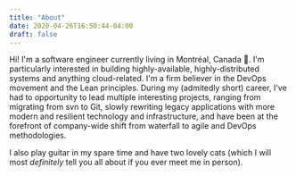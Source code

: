 ```yaml
---
title: "About"
date: 2020-04-26T16:50:44-04:00
draft: false
---
```


Hi! I'm a software engineer currently living in Montréal, Canada 🍁.
I'm particularly interested in building highly-available, highly-distributed
systems and anything cloud-related. I'm a firm believer in the DevOps
movement and the Lean principles. During my (admitedly short) career,
I've had to opportunity to lead multiple interesting projects, ranging from
migrating from svn to Git, slowly rewriting legacy applications with more modern
and resilient technology and infrastructure, and have been at the forefront
of company-wide shift from waterfall to agile and DevOps methodologies.

I also play guitar in my spare time and have two lovely cats (which I will
most _definitely_ tell you all about if you ever meet me in person).